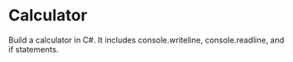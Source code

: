# Calculator
Build a calculator in C#. It includes console.writeline, console.readline, and if statements.
